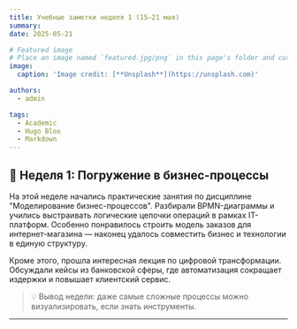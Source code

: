 ```yaml
---
title: Учебные заметки неделя 1 (15–21 мая)
summary: 
date: 2025-05-21

# Featured image
# Place an image named `featured.jpg/png` in this page's folder and customize its options here.
image:
  caption: 'Image credit: [**Unsplash**](https://unsplash.com)'

authors:
  - admin

tags:
  - Academic
  - Hugo Blox
  - Markdown
---
```


## 📘 Неделя 1: Погружение в бизнес-процессы

На этой неделе начались практические занятия по дисциплине "Моделирование бизнес-процессов". Разбирали BPMN-диаграммы и учились выстраивать логические цепочки операций в рамках IT-платформ. Особенно понравилось строить модель заказов для интернет-магазина — наконец удалось совместить бизнес и технологии в единую структуру.

Кроме этого, прошла интересная лекция по цифровой трансформации. Обсуждали кейсы из банковской сферы, где автоматизация сокращает издержки и повышает клиентский сервис.

> 💡 Вывод недели: даже самые сложные процессы можно визуализировать, если знать инструменты.


---
